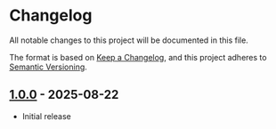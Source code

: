# Changelog

All notable changes to this project will be documented in this file.

The format is based on [Keep a Changelog](https://keepachangelog.com/en/1.0.0/),
and this project adheres to [Semantic Versioning](https://semver.org/spec/v2.0.0.html).

## [1.0.0] - 2025-08-22

- Initial release

[1.0.0]: https://github.com/itk-dev-rpa/itk_dev_event_log/releases/tag/1.0.0
